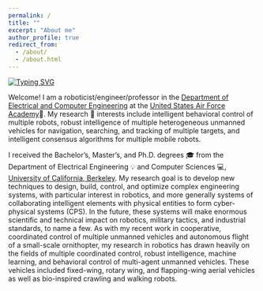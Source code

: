 ```yaml
---
permalink: /
title: ""
excerpt: "About me"
author_profile: true
redirect_from:
  - /about/
  - /about.html
---
```



[![Typing SVG](https://readme-typing-svg.herokuapp.com?lines=Hello!+I+am+Stan+%F0%9F%91%8B)](https://stanbaek.github.io)

Welcome! I am a roboticist/engineer/professor in the [Department of Electrical and Computer Engineering](https://www.usafa.edu/department/electrical-computer-engineering) at the [United States Air Force Academy](www.usafa.edu)🦅. My  research ‍🔬 interests include intelligent behavioral control of multiple robots, robust intelligence of multiple heterogeneous unmanned vehicles for navigation, searching, and tracking of multiple targets, and intelligent consensus algorithms for multiple mobile robots.  

I received the Bachelor’s, Master’s, and Ph.D. degrees 🎓 from the Department of Electrical Engineering 💡 and Computer Sciences 💻, [University of California, Berkeley](https:www.berkeley.edu).  My research goal is to develop new techniques to design, build, control, and optimize complex engineering systems, with particular interest in robotics, and more generally systems of collaborating intelligent elements with physical entities to form cyber-physical systems (CPS).  In the future, these systems will make enormous scientific and technical impact on robotics, military tactics, and industrial standards, to name a few.  As with my recent work in cooperative, coordinated control of multiple unmanned vehicles and autonomous flight of a small-scale ornithopter, my research in robotics has drawn heavily on the fields of multiple coordinated control, robust intelligence, machine learning, and behavioral control of multi-agent unmanned vehicles.  These vehicles included fixed-wing, rotary wing, and flapping-wing aerial vehicles as well as bio-inspired crawling and walking robots.
